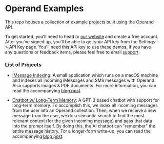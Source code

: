 # Operand Examples

This repo houses a collection of example projects built using the Operand API.

To get started, you'll need to head to [our website](https://operand.ai) and create a free account. After you've signed up, you'll be able to get your API key from the Settings -> API Key page. You'll need this API key to use these demos. If you have any questions or feedback items, please feel free to email [support](mailto:support@operand.ai).

### List of Projects

- [iMessage Indexing](imessage/README.md): A small application which runs on a macOS machine and indexes all incoming iMessages and SMS messages with Operand. Also supports images & PDF documents. For more information, you can read the accompanying [blog post](https://operand.ai/blog/imessage-demo).

- [Chatbot w/ Long-Term Memory](long-term-memory/README.md): A GPT-3 based chatbot with support for long-term memory. To accomplish this, we index all incoming messages from the user into an Operand collection. Then, when we recieve a new message from the user, we do a semantic search to find the most relevant context (for the given incoming message) and pass that data into the prompt itself. By doing this, the AI chatbot can "remember" the entire message history. For a longer-form write-up, you can read the accompanying [blog post](https://operand.ai/blog/long-term-memory).
